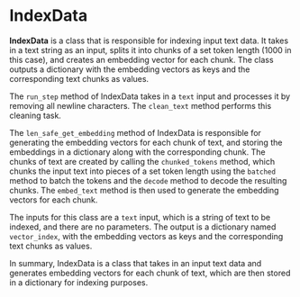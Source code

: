 # IndexData

**IndexData** is a class that is responsible for indexing input text data. It takes in a text string as an input, splits it into chunks of a set token length (1000 in this case), and creates an embedding vector for each chunk. The class outputs a dictionary with the embedding vectors as keys and the corresponding text chunks as values.

The `run_step` method of IndexData takes in a `text` input and processes it by removing all newline characters. The `clean_text` method performs this cleaning task.

The `len_safe_get_embedding` method of IndexData is responsible for generating the embedding vectors for each chunk of text, and storing the embeddings in a dictionary along with the corresponding chunk. The chunks of text are created by calling the `chunked_tokens` method, which chunks the input text into pieces of a set token length using the `batched` method to batch the tokens and the `decode` method to decode the resulting chunks. The `embed_text` method is then used to generate the embedding vectors for each chunk.

The inputs for this class are a `text` input, which is a string of text to be indexed, and there are no parameters. The output is a dictionary named `vector_index`, with the embedding vectors as keys and the corresponding text chunks as values.

In summary, IndexData is a class that takes in an input text data and generates embedding vectors for each chunk of text, which are then stored in a dictionary for indexing purposes.